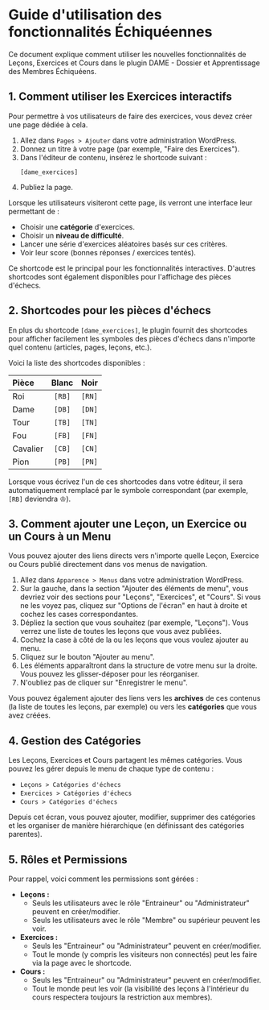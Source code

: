 # Guide d'utilisation des fonctionnalités Échiquéennes

Ce document explique comment utiliser les nouvelles fonctionnalités de Leçons, Exercices et Cours dans le plugin DAME - Dossier et Apprentissage des Membres Échiquéens.

## 1. Comment utiliser les Exercices interactifs

Pour permettre à vos utilisateurs de faire des exercices, vous devez créer une page dédiée à cela.

1.  Allez dans `Pages > Ajouter` dans votre administration WordPress.
2.  Donnez un titre à votre page (par exemple, "Faire des Exercices").
3.  Dans l'éditeur de contenu, insérez le shortcode suivant :
    ```
    [dame_exercices]
    ```
4.  Publiez la page.

Lorsque les utilisateurs visiteront cette page, ils verront une interface leur permettant de :
-   Choisir une **catégorie** d'exercices.
-   Choisir un **niveau de difficulté**.
-   Lancer une série d'exercices aléatoires basés sur ces critères.
-   Voir leur score (bonnes réponses / exercices tentés).

Ce shortcode est le principal pour les fonctionnalités interactives. D'autres shortcodes sont également disponibles pour l'affichage des pièces d'échecs.

## 2. Shortcodes pour les pièces d'échecs

En plus du shortcode `[dame_exercices]`, le plugin fournit des shortcodes pour afficher facilement les symboles des pièces d'échecs dans n'importe quel contenu (articles, pages, leçons, etc.).

Voici la liste des shortcodes disponibles :

| Pièce | Blanc | Noir |
| :--- | :---: | :--: |
| Roi | `[RB]` | `[RN]` |
| Dame | `[DB]` | `[DN]` |
| Tour | `[TB]` | `[TN]` |
| Fou | `[FB]` | `[FN]` |
| Cavalier | `[CB]` | `[CN]` |
| Pion | `[PB]` | `[PN]` |

Lorsque vous écrivez l'un de ces shortcodes dans votre éditeur, il sera automatiquement remplacé par le symbole correspondant (par exemple, `[RB]` deviendra ♔).

## 3. Comment ajouter une Leçon, un Exercice ou un Cours à un Menu

Vous pouvez ajouter des liens directs vers n'importe quelle Leçon, Exercice ou Cours publié directement dans vos menus de navigation.

1.  Allez dans `Apparence > Menus` dans votre administration WordPress.
2.  Sur la gauche, dans la section "Ajouter des éléments de menu", vous devriez voir des sections pour "Leçons", "Exercices", et "Cours". Si vous ne les voyez pas, cliquez sur "Options de l'écran" en haut à droite et cochez les cases correspondantes.
3.  Dépliez la section que vous souhaitez (par exemple, "Leçons"). Vous verrez une liste de toutes les leçons que vous avez publiées.
4.  Cochez la case à côté de la ou les leçons que vous voulez ajouter au menu.
5.  Cliquez sur le bouton "Ajouter au menu".
6.  Les éléments apparaîtront dans la structure de votre menu sur la droite. Vous pouvez les glisser-déposer pour les réorganiser.
7.  N'oubliez pas de cliquer sur "Enregistrer le menu".

Vous pouvez également ajouter des liens vers les **archives** de ces contenus (la liste de toutes les leçons, par exemple) ou vers les **catégories** que vous avez créées.

## 4. Gestion des Catégories

Les Leçons, Exercices et Cours partagent les mêmes catégories. Vous pouvez les gérer depuis le menu de chaque type de contenu :
-   `Leçons > Catégories d'échecs`
-   `Exercices > Catégories d'échecs`
-   `Cours > Catégories d'échecs`

Depuis cet écran, vous pouvez ajouter, modifier, supprimer des catégories et les organiser de manière hiérarchique (en définissant des catégories parentes).

## 5. Rôles et Permissions

Pour rappel, voici comment les permissions sont gérées :
-   **Leçons :**
    -   Seuls les utilisateurs avec le rôle "Entraineur" ou "Administrateur" peuvent en créer/modifier.
    -   Seuls les utilisateurs avec le rôle "Membre" ou supérieur peuvent les voir.
-   **Exercices :**
    -   Seuls les "Entraineur" ou "Administrateur" peuvent en créer/modifier.
    -   Tout le monde (y compris les visiteurs non connectés) peut les faire via la page avec le shortcode.
-   **Cours :**
    -   Seuls les "Entraineur" ou "Administrateur" peuvent en créer/modifier.
    -   Tout le monde peut les voir (la visibilité des leçons à l'intérieur du cours respectera toujours la restriction aux membres).

